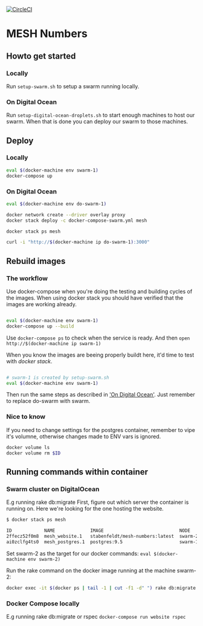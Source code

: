 [![CircleCI](https://circleci.com/gh/stabenfeldt/mesh-numbers.svg?style=svg)](https://circleci.com/gh/stabenfeldt/mesh-numbers)

# MESH Numbers

## Howto get started

### Locally

Run `setup-swarm.sh` to setup a swarm running locally.

### On Digital Ocean


Run `setup-digital-ocean-droplets.sh` to start enough machines to host our swarm.
When that is done you can deploy our swarm to those machines.


## Deploy

### Locally
```bash
eval $(docker-machine env swarm-1)
docker-compose up 
```

### On Digital Ocean

```bash
eval $(docker-machine env do-swarm-1)

docker network create --driver overlay proxy
docker stack deploy -c docker-compose-swarm.yml mesh

docker stack ps mesh

curl -i "http://$(docker-machine ip do-swarm-1):3000"
```

## Rebuild images

### The workflow
Use docker-compose when you're doing the testing and building cycles of the images.
When using docker stack you should have verified that the images are working already.


```bash

eval $(docker-machine env swarm-1)
docker-compose up --build

```

Use `docker-compose ps` to check when the service is ready.
And then `open http://$(docker-machine ip swarm-1)`

When you know the images are beeing properly buildt here, it'd time to test with _docker stack_.
```bash

# swarm-1 is created by setup-swarm.sh
eval $(docker-machine env swarm-1) 
```
Then run the same steps as described in ['On Digital Ocean'](#on-digital-ocean). Just remember to replace do-swarm with swarm.

### Nice to know
If you need to change settings for the postgres container, remember to vipe it's volumne, otherwise changes made to
ENV vars is ignored.
```bash
docker volume ls
docker volume rm $ID
```


## Running commands within container

### Swarm cluster on DigitalOcean
E.g running rake db:migrate
First, figure out which server the container is running on. Here we're looking for the one hosting the website.

```bash
$ docker stack ps mesh

ID            NAME             IMAGE                            NODE     DESIRED STATE  CURRENT STATE           ERROR  PORTS
2ffecz52f0m8  mesh_website.1   stabenfeldt/mesh-numbers:latest  swarm-2  Running        Running 23 minutes ago
ai0zclfg4ts0  mesh_postgres.1  postgres:9.5                     swarm-1  Running        Running 23 minutes ago
```

Set swarm-2 as the target for our docker commands:
`eval $(docker-machine env swarm-2)`

Run the rake command on the docker image running at the machine swarm-2:
```bash
docker exec -it $(docker ps | tail -1 | cut -f1 -d" ") rake db:migrate
```

### Docker Compose locally
E.g running rake db:migrate or rspec
`docker-compose run website rspec`

